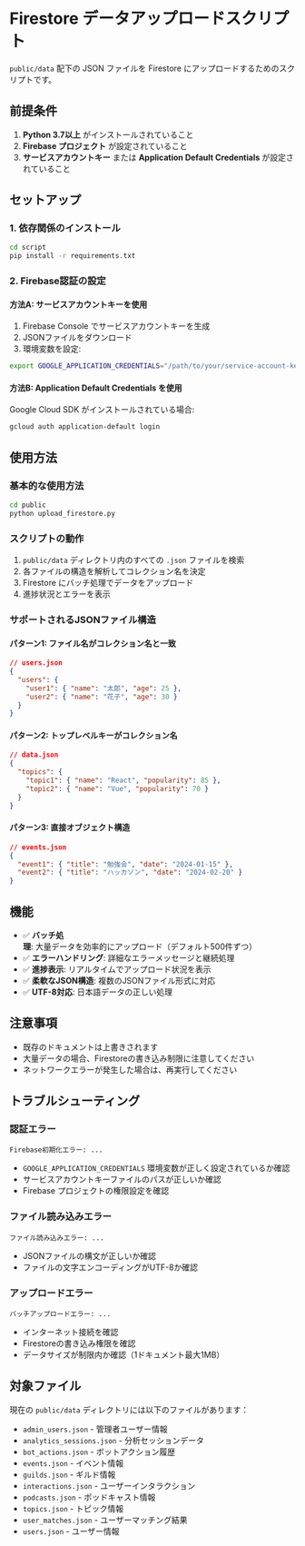 # Firestore データアップロードスクリプト

`public/data` 配下の JSON ファイルを Firestore にアップロードするためのスクリプトです。

## 前提条件

1. **Python 3.7以上** がインストールされていること
2. **Firebase プロジェクト** が設定されていること
3. **サービスアカウントキー** または **Application Default Credentials** が設定されていること

## セットアップ

### 1. 依存関係のインストール

```bash
cd script
pip install -r requirements.txt
```

### 2. Firebase認証の設定

#### 方法A: サービスアカウントキーを使用

1. Firebase Console でサービスアカウントキーを生成
2. JSONファイルをダウンロード
3. 環境変数を設定:

```bash
export GOOGLE_APPLICATION_CREDENTIALS="/path/to/your/service-account-key.json"
```

#### 方法B: Application Default Credentials を使用

Google Cloud SDK がインストールされている場合:

```bash
gcloud auth application-default login
```

## 使用方法

### 基本的な使用方法

```bash
cd public
python upload_firestore.py
```

### スクリプトの動作

1. `public/data` ディレクトリ内のすべての `.json` ファイルを検索
2. 各ファイルの構造を解析してコレクション名を決定
3. Firestore にバッチ処理でデータをアップロード
4. 進捗状況とエラーを表示

### サポートされるJSONファイル構造

#### パターン1: ファイル名がコレクション名と一致
```json
// users.json
{
  "users": {
    "user1": { "name": "太郎", "age": 25 },
    "user2": { "name": "花子", "age": 30 }
  }
}
```

#### パターン2: トップレベルキーがコレクション名
```json
// data.json
{
  "topics": {
    "topic1": { "name": "React", "popularity": 85 },
    "topic2": { "name": "Vue", "popularity": 70 }
  }
}
```

#### パターン3: 直接オブジェクト構造
```json
// events.json
{
  "event1": { "title": "勉強会", "date": "2024-01-15" },
  "event2": { "title": "ハッカソン", "date": "2024-02-20" }
}
```

## 機能

- ✅ **バッチ処理**: 大量データを効率的にアップロード（デフォルト500件ずつ）
- ✅ **エラーハンドリング**: 詳細なエラーメッセージと継続処理
- ✅ **進捗表示**: リアルタイムでアップロード状況を表示
- ✅ **柔軟なJSON構造**: 複数のJSONファイル形式に対応
- ✅ **UTF-8対応**: 日本語データの正しい処理

## 注意事項

- 既存のドキュメントは上書きされます
- 大量データの場合、Firestoreの書き込み制限に注意してください
- ネットワークエラーが発生した場合は、再実行してください

## トラブルシューティング

### 認証エラー
```
Firebase初期化エラー: ...
```
- `GOOGLE_APPLICATION_CREDENTIALS` 環境変数が正しく設定されているか確認
- サービスアカウントキーファイルのパスが正しいか確認
- Firebase プロジェクトの権限設定を確認

### ファイル読み込みエラー
```
ファイル読み込みエラー: ...
```
- JSONファイルの構文が正しいか確認
- ファイルの文字エンコーディングがUTF-8か確認

### アップロードエラー
```
バッチアップロードエラー: ...
```
- インターネット接続を確認
- Firestoreの書き込み権限を確認
- データサイズが制限内か確認（1ドキュメント最大1MB）

## 対象ファイル

現在の `public/data` ディレクトリには以下のファイルがあります：

- `admin_users.json` - 管理者ユーザー情報
- `analytics_sessions.json` - 分析セッションデータ
- `bot_actions.json` - ボットアクション履歴
- `events.json` - イベント情報
- `guilds.json` - ギルド情報
- `interactions.json` - ユーザーインタラクション
- `podcasts.json` - ポッドキャスト情報
- `topics.json` - トピック情報
- `user_matches.json` - ユーザーマッチング結果
- `users.json` - ユーザー情報 